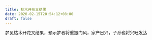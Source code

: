 ```yaml
---
title: 枯木开花又结果
date: 2020-02-15T20:54:12+08:00
draft: false
---
```


梦见枯木开花又结果，预示梦者将重振门风，家产日兴，子孙也将兴旺发达